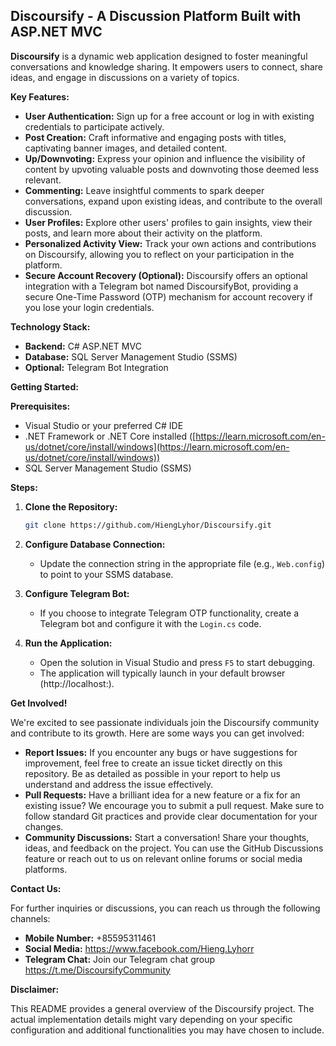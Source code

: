 ## Discoursify - A Discussion Platform Built with ASP.NET MVC

**Discoursify** is a dynamic web application designed to foster meaningful conversations and knowledge sharing. It empowers users to connect, share ideas, and engage in discussions on a variety of topics.

**Key Features:**

* **User Authentication:** Sign up for a free account or log in with existing credentials to participate actively.
* **Post Creation:** Craft informative and engaging posts with titles, captivating banner images, and detailed content.
* **Up/Downvoting:** Express your opinion and influence the visibility of content by upvoting valuable posts and downvoting those deemed less relevant.
* **Commenting:** Leave insightful comments to spark deeper conversations, expand upon existing ideas, and contribute to the overall discussion.
* **User Profiles:** Explore other users' profiles to gain insights, view their posts, and learn more about their activity on the platform.
* **Personalized Activity View:** Track your own actions and contributions on Discoursify, allowing you to reflect on your participation in the platform.
* **Secure Account Recovery (Optional):** Discoursify offers an optional integration with a Telegram bot named DiscoursifyBot, providing a secure One-Time Password (OTP) mechanism for account recovery if you lose your login credentials.

**Technology Stack:**

* **Backend:** C# ASP.NET MVC
* **Database:** SQL Server Management Studio (SSMS)
* **Optional:** Telegram Bot Integration

**Getting Started:**

**Prerequisites:**

* Visual Studio or your preferred C# IDE
* .NET Framework or .NET Core installed ([https://learn.microsoft.com/en-us/dotnet/core/install/windows](https://learn.microsoft.com/en-us/dotnet/core/install/windows))
* SQL Server Management Studio (SSMS)

**Steps:**

1. **Clone the Repository:**

   ```bash
   git clone https://github.com/HiengLyhor/Discoursify.git
   ```

2. **Configure Database Connection:**
   * Update the connection string in the appropriate file (e.g., `Web.config`) to point to your SSMS database.

3. **Configure Telegram Bot:**
   * If you choose to integrate Telegram OTP functionality, create a Telegram bot and configure it with the `Login.cs` code.

4. **Run the Application:**
   * Open the solution in Visual Studio and press `F5` to start debugging.
   * The application will typically launch in your default browser (http://localhost:<port number>).

**Get Involved!**

We're excited to see passionate individuals join the Discoursify community and contribute to its growth. Here are some ways you can get involved:

* **Report Issues:** If you encounter any bugs or have suggestions for improvement, feel free to create an issue ticket directly on this repository. Be as detailed as possible in your report to help us understand and address the issue effectively.
* **Pull Requests:** Have a brilliant idea for a new feature or a fix for an existing issue? We encourage you to submit a pull request. Make sure to follow standard Git practices and provide clear documentation for your changes.
* **Community Discussions:** Start a conversation! Share your thoughts, ideas, and feedback on the project. You can use the GitHub Discussions feature or reach out to us on relevant online forums or social media platforms.

**Contact Us:**

For further inquiries or discussions, you can reach us through the following channels:

* **Mobile Number:** +85595311461
* **Social Media:** <a>https://www.facebook.com/Hieng.Lyhorr</a>
* **Telegram Chat:** Join our Telegram chat group <a>https://t.me/DiscoursifyCommunity</a>

**Disclaimer:**

This README provides a general overview of the Discoursify project. The actual implementation details might vary depending on your specific configuration and additional functionalities you may have chosen to include.
